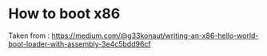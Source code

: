 # How to boot x86
Taken from : https://medium.com/@g33konaut/writing-an-x86-hello-world-boot-loader-with-assembly-3e4c5bdd96cf
